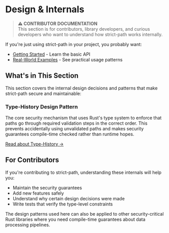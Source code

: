 # Design & Internals

> **⚠️ CONTRIBUTOR DOCUMENTATION**  
> This section is for contributors, library developers, and curious developers who want to understand how strict-path works internally.

If you're just using strict-path in your project, you probably want:
- [Getting Started](./chapter_1.md) - Learn the basic API
- [Real-World Examples](./examples.md) - See practical usage patterns

## What's in This Section

This section covers the internal design decisions and patterns that make strict-path secure and maintainable:

### Type-History Design Pattern
The core security mechanism that uses Rust's type system to enforce that paths go through required validation steps in the correct order. This prevents accidentally using unvalidated paths and makes security guarantees compile-time checked rather than runtime hopes.

[Read about Type-History →](./type_history_design.md)

## For Contributors

If you're contributing to strict-path, understanding these internals will help you:
- Maintain the security guarantees
- Add new features safely
- Understand why certain design decisions were made
- Write tests that verify the type-level constraints

The design patterns used here can also be applied to other security-critical Rust libraries where you need compile-time guarantees about data processing pipelines.
